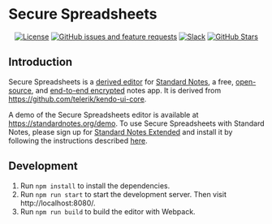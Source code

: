 # Secure Spreadsheets

<div align="center">

[![License](https://img.shields.io/github/license/standardnotes/secure-spreadsheets?color=blue)](https://github.com/standardnotes/secure-spreadsheets/blob/master/LICENSE)
[![GitHub issues and feature requests](https://img.shields.io/github/issues/standardnotes/secure-spreadsheets.svg)](https://github.com/standardnotes/secure-spreadsheets/issues/)
[![Slack](https://img.shields.io/badge/slack-standardnotes-CC2B5E.svg?style=flat&logo=slack)](https://standardnotes.org/slack)
[![GitHub Stars](https://img.shields.io/github/stars/standardnotes/secure-spreadsheets?style=social)](https://github.com/standardnotes/secure-spreadsheets)

</div>

## Introduction

Secure Spreadsheets is a [derived editor](https://standardnotes.org/help/77/what-are-editors) for [Standard Notes](https://standardnotes.org), a free, [open-source](https://standardnotes.org/knowledge/5/what-is-free-and-open-source-software), and [end-to-end encrypted](https://standardnotes.org/knowledge/2/what-is-end-to-end-encryption) notes app. It is derived from https://github.com/telerik/kendo-ui-core.

A demo of the Secure Spreadsheets editor is available at https://standardnotes.org/demo. To use Secure Spreadsheets with Standard Notes, please sign up for [Standard Notes Extended](https://standardnotes.org/extensions) and install it by following the instructions described [here](https://standardnotes.org/help/29/how-do-i-install-extensions-once-i-ve-signed-up-for-extended).

## Development

1. Run `npm install` to install the dependencies.
2. Run `npm run start` to start the development server. Then visit http://localhost:8080/.
3. Run `npm run build` to build the editor with Webpack.
